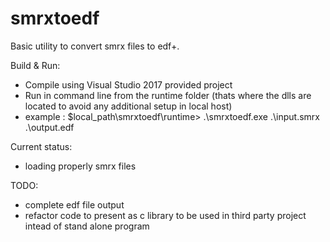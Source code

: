 # smrxtoedf

Basic utility to convert smrx files to edf+. 

Build & Run:
- Compile using Visual Studio 2017 provided project
- Run in command line from the runtime folder (thats where the dlls are 
located to avoid any additional setup in local host)
- example :  $local_path\smrxtoedf\runtime> .\smrxtoedf.exe .\input.smrx .\output.edf

Current status: 
- loading properly smrx files 

TODO: 
- complete edf file output
- refactor code to present as c library to be used in third party 
project intead of stand alone program

